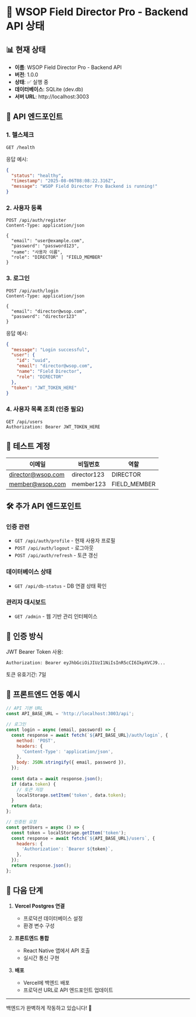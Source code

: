 # 🚀 WSOP Field Director Pro - Backend API 상태

## 📊 현재 상태
- **이름**: WSOP Field Director Pro - Backend API
- **버전**: 1.0.0
- **상태**: ✅ 실행 중
- **데이터베이스**: SQLite (dev.db)
- **서버 URL**: http://localhost:3003

## 🔌 API 엔드포인트

### 1. 헬스체크
```
GET /health
```
응답 예시:
```json
{
  "status": "healthy",
  "timestamp": "2025-08-06T08:08:22.316Z",
  "message": "WSOP Field Director Pro Backend is running!"
}
```

### 2. 사용자 등록
```
POST /api/auth/register
Content-Type: application/json

{
  "email": "user@example.com",
  "password": "password123",
  "name": "사용자 이름",
  "role": "DIRECTOR" | "FIELD_MEMBER"
}
```

### 3. 로그인
```
POST /api/auth/login
Content-Type: application/json

{
  "email": "director@wsop.com",
  "password": "director123"
}
```
응답 예시:
```json
{
  "message": "Login successful",
  "user": {
    "id": "uuid",
    "email": "director@wsop.com",
    "name": "Field Director",
    "role": "DIRECTOR"
  },
  "token": "JWT_TOKEN_HERE"
}
```

### 4. 사용자 목록 조회 (인증 필요)
```
GET /api/users
Authorization: Bearer JWT_TOKEN_HERE
```

## 🧪 테스트 계정

| 이메일 | 비밀번호 | 역할 |
|--------|----------|------|
| director@wsop.com | director123 | DIRECTOR |
| member@wsop.com | member123 | FIELD_MEMBER |

## 🛠️ 추가 API 엔드포인트

### 인증 관련
- `GET /api/auth/profile` - 현재 사용자 프로필
- `POST /api/auth/logout` - 로그아웃
- `POST /api/auth/refresh` - 토큰 갱신

### 데이터베이스 상태
- `GET /api/db-status` - DB 연결 상태 확인

### 관리자 대시보드
- `GET /admin` - 웹 기반 관리 인터페이스

## 🔐 인증 방식

JWT Bearer Token 사용:
```
Authorization: Bearer eyJhbGciOiJIUzI1NiIsInR5cCI6IkpXVCJ9...
```

토큰 유효기간: 7일

## 📱 프론트엔드 연동 예시

```javascript
// API 기본 URL
const API_BASE_URL = 'http://localhost:3003/api';

// 로그인
const login = async (email, password) => {
  const response = await fetch(`${API_BASE_URL}/auth/login`, {
    method: 'POST',
    headers: {
      'Content-Type': 'application/json',
    },
    body: JSON.stringify({ email, password }),
  });
  
  const data = await response.json();
  if (data.token) {
    // 토큰 저장
    localStorage.setItem('token', data.token);
  }
  return data;
};

// 인증된 요청
const getUsers = async () => {
  const token = localStorage.getItem('token');
  const response = await fetch(`${API_BASE_URL}/users`, {
    headers: {
      'Authorization': `Bearer ${token}`,
    },
  });
  return response.json();
};
```

## 🚀 다음 단계

1. **Vercel Postgres 연결**
   - 프로덕션 데이터베이스 설정
   - 환경 변수 구성

2. **프론트엔드 통합**
   - React Native 앱에서 API 호출
   - 실시간 통신 구현

3. **배포**
   - Vercel에 백엔드 배포
   - 프로덕션 URL로 API 엔드포인트 업데이트

---

백엔드가 완벽하게 작동하고 있습니다! 🎉